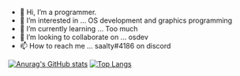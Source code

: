 - 👋 Hi, I’m a programmer.
- 👀 I’m interested in ... OS development and graphics programming
- 🌱 I’m currently learning ... Too much
- 💞️ I’m looking to collaborate on ... osdev
- 📫 How to reach me ... saalty#4186 on discord

[![Anurag's GitHub stats](https://github-readme-stats.vercel.app/api?username=waternine9)](https://github.com/anuraghazra/github-readme-stats)
[![Top Langs](https://github-readme-stats.vercel.app/api/top-langs/?username=waternine9)](https://github.com/anuraghazra/github-readme-stats)
